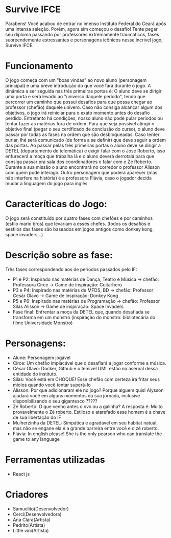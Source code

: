 # Survive IFCE
Parabens! Você acabou de entrar no imenso Instituto Federal do Ceará após uma intensa seleção. Porém, agora sim começou o desafio! Tente pegar seu diploma passando por professores extremamente traumáticos, fases suoreendemente estressantes e personagens icônicos nesse incrivel jogo, Survive IFCE.
# Funcionamento
O jogo começa com um "boas vindas" ao novo aluno (personagem principal) e uma breve introdução do que você fará durante o jogo. A dinâmica a ser seguida nas três primeiras portas é: O aluno deve se dirigir uma porta e será levado ao "universo daquele período", tendo que percorrer um caminho que possui desafios para que possa chegar ao professor (chefão) daquele univero. Caso não consiga alcançar algum dos objetivos, o jogo irá reiniciar para o exato momento antes do desafio perdido. Entretanto há condições, nosso aluno não pode pular períodos ou tentar fazer as matérias fora de ordem. Para que seja possível atingir o objetivo final (pegar o seu certificado de conclusão do curso), o aluno deve passar por todas as fases na ordem que são desbloqueadas. Caso tenter burlar, lhé será comunicado (de forma a se definir) que deve seguir a ordem das portas. Ao passar pelas três primeiras portas o aluno deve se dirigir a DETEL (departamento de telemática) e exigir falar com o José Roberto, isso enfurecerá a moça que trabalha lá e o aluno deverá derrotalá para que consiga passar pra sala dos coordenadores e falar com o Zé Roberto. Durante a sua missão o aluno encontrará no corredor o professor Alisson com quem pode interagir. Outro personagem que poderá aparecer (mas não interfere na história) é a professora Flávia, caso o jogador decida mudar a linguagem do jogo para inglês
# Caracteríticas do Jogo:
O jogo será constituído por quatro fases com chefões e por caminhos (estilo mario bros) que levariam a esses chefes.
(todos os desafios e eestilos das fases são baseados em jogos antigos como donkey kong, space invaders,..)
# Descrição sobre as fase:
  Três fases correspondendo aos de períodos passados pelo IF:
- P1 e P2: Inspirado nas matérias de Dança, Teatro e Música -> chefão: Professora Circe -> Game de inspiraçâo: Guitarhero
- P3 e P4: Inspirado nas matérias de MFDS, BD -> chefão: Professor Cesár Olavo -> Game de inspiraçâo: Donkey Kong
- P5 e P6: Inspirado nas matérias de Programação -> chefão: Professor Silas Alisson -> Game de inspiraçâo: Space Invaders
- Fase final:
  Enfrentar a moça da DETEL que, quando desafiada se transforma em um monstro (inspiração do monstro: bibliotecária do filme Universidade Monstro)
# Personagens:
- Alune: Personagem jogável 
- Circe: Um chefão implacável que o desafiará a jogar conforme a música.
- César Olavo: Docker, Github e o temivel UML estão no asernal dessa entidade do instituto.
- Silas: Você está em CHOQUE! Esse chefão com certeza irá fritar seus miolos quando você tentar superá-lo
- Alisson: Por que adicionaram ele no jogo? Porque alguem quis! Alysson ajudará você em alguns momentos da sua jornada, inclusive disponibilizando o seu gigantesco ?????
- Zé Roberto: O que venho antes o ovo ou a galinha? A resposta é: Muito provavelmente o Zé roberto. Estiloso e atarefado esse homem é a chave de sua libertação do IF
- Mulherzinha da DETEL: Simpática e agradável em seu habitat natual, mas não se engane ela é a grande barreira entre você e o zé roberto.
- Flávia: In english please! She is the only pearson who can translate the game to any language
# Ferramentas utilizadas
- React js
# Criadores
- Samuelito(Desenvolvedor)
- Cerci(Desenvolvedora)
- Ana Clara(Artista)
- Pedrito(Artista)
- Little vini(Artista)
